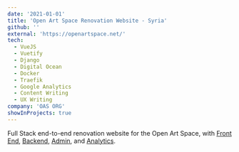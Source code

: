 ```yaml
---
date: '2021-01-01'
title: 'Open Art Space Renovation Website - Syria'
github: ''
external: 'https://openartspace.net/'
tech:
  - VueJS
  - Vuetify
  - Django
  - Digital Ocean
  - Docker
  - Traefik
  - Google Analytics
  - Content Writing
  - UX Writing
company: 'OAS ORG'
showInProjects: true
---
```


Full Stack end-to-end renovation website for the Open Art Space, with [Front End](https://openartspace.net/), [Backend](http://backend.openartspace.net/oas/), [Admin](https://dashboard.openartspace.net/), and [Analytics](http://analytics.openartspace.net/).
